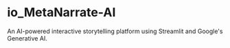 # io_MetaNarrate-AI
An AI-powered interactive storytelling platform using Streamlit and Google's Generative AI.
